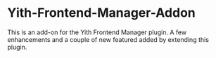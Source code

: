 # Yith-Frontend-Manager-Addon
This is an add-on for  the Yith Frontend Manager plugin. A few enhancements and a couple of new featured added by extending this plugin. 
